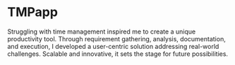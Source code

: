 # TMPapp
Struggling with time management inspired me to create a unique productivity tool. Through requirement gathering, analysis, documentation, and execution, I developed a user-centric solution addressing real-world challenges. Scalable and innovative, it sets the stage for future possibilities.
